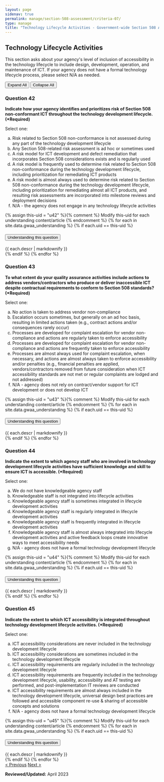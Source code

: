 ```yaml
---
layout: page
sidenav: true
permalink: manage/section-508-assessment/criteria-07/
type: manage
title: "Technology Lifecycle Activities - Government-wide Section 508 Assessment Criteria"
---
```


<H2 id="technology-lifecycle-activities">Technology Lifecycle Activities</H2>
<p>This section asks about your agency's level of inclusion of accessibility in the technology lifecycle to include design, development, operation, and maintenance of ICT. If your agency does not have a formal technology lifecycle process, please select N/A as needed.</p>

<!-- Expand/Collapse All "Understanding" Content -->
<div class="margin-y-3 margin-x-1">
    <button id="expand-all" class="usa-button">Expand All</button>
    <button id="collapse-all" class="usa-button">Collapse All</button>
</div>

<div class="usa-card-group">
<!-- begin insert criteria -->

<!-- Q:042-->
<div class="usa-card tablet:grid-col-12">
    <div class="usa-card__container border-top">
        <div class="usa-card__header">
            <h3 class="usa-card__heading"> Question 42 </h3>
        </div>
        <div class="usa-card__body">
            <p><strong> Indicate how your agency identifies and prioritizes risk of Section 508 non-conformant ICT
                    throughout the technology development lifecycle. (*Required) </strong></p>
            <p> Select one: </p>
            <p>
            <ol type="a">
                <li>Risk related to Section 508 non-conformance is not assessed during any part of the technology
                    development lifecycle</li>
                <li>Any Section 508-related risk assessment is ad hoc or sometimes used</li>
                <li>A risk model for ICT development and defect remediation that incorporates Section 508 considerations
                    exists and is regularly used</li>
                <li>A risk model is frequently used to determine risk related to Section 508 non-conformance during the
                    technology development lifecycle, including prioritization for remediating ICT products</li>
                <li>A risk model is almost always used to determine risk related to Section 508 non-conformance during
                    the technology development lifecycle, including prioritization for remediating almost all ICT
                    products, and resulting risk assessments are incorporated into milestone reviews and deployment
                    decisions</li>
                <li>N/A - the agency does not engage in any technology lifecycle activities</li>
            </ol>
            </p>
        </div>
        {% assign this-uid = "u42" %}{% comment %} Modify this-uid for each understanding content/article {% endcomment %}
        {% for each in site.data.gwaa_understanding %}
            {% if each.uid == this-uid %}
            <!-- Understanding -->
            <div class="border-top-05 border-primary margin-top-1">
                <div class="usa-accordion">
                    <h4 class="usa-accordion__heading">
                        <button
                        type="button"
                        class="usa-accordion__button understand_button padding-left-3"
                        aria-expanded="false"
                        aria-controls="{{ each.uid }}"
                        >
                        Understanding this question
                        </button>
                    </h4>
                    <div id="{{ each.uid }}" class="usa-accordion__content understand_content usa-prose padding-x-3 padding-y-0 bg-primary-lighter text-primary-darker border-top-05 border-primary">
                        <div class="margin-x-auto margin-y-0">
                            {{ each.descr | markdownify }}
                        </div>
                    </div>
                </div>
            </div>
            {% endif %}
        {% endfor %}
    </div>
</div>
<!-- Q:043-->
<div class="usa-card tablet:grid-col-12">
    <div class="usa-card__container border-top">
        <div class="usa-card__header">
            <h3 class="usa-card__heading"> Question 43 </h3>
        </div>
        <div class="usa-card__body">
            <p><strong> To what extent do your quality assurance activities include actions to address
                    vendors/contractors who produce or deliver inaccessible ICT despite contractual requirements to
                    conform to Section 508 standards? (*Required) </strong></p>
            <p> Select one: </p>
            <p>
            <ol type="a">
                <li>No action is taken to address vendor non-compliance</li>
                <li>Escalation occurs sometimes, but generally on an ad hoc basis, resulting in limited actions taken
                    (e.g., contract actions and/or consequences rarely occur)</li>
                <li>Processes are developed for complaint escalation for vendor non-compliance and actions are regularly
                    taken to enforce accessibility</li>
                <li>Processes are developed for complaint escalation for vendor non-compliance and actions are
                    frequently taken to enforce accessibility</li>
                <li>Processes are almost always used for complaint escalation, when necessary, and actions are almost
                    always taken to enforce accessibility and/or penalties (e.g., financial penalties are applied,
                    vendors/contractors removed from future consideration when ICT accessibility standards are not met
                    or regular complaints are lodged and not addressed)</li>
                <li>N/A - agency does not rely on contract/vendor support for ICT development or does not develop ICT
                </li>
            </ol>
            </p>
        </div>
        {% assign this-uid = "u43" %}{% comment %} Modify this-uid for each understanding content/article {% endcomment %}
        {% for each in site.data.gwaa_understanding %}
            {% if each.uid == this-uid %}
            <!-- Understanding -->
            <div class="border-top-05 border-primary margin-top-1">
                <div class="usa-accordion">
                    <h4 class="usa-accordion__heading">
                        <button
                        type="button"
                        class="usa-accordion__button understand_button padding-left-3"
                        aria-expanded="false"
                        aria-controls="{{ each.uid }}"
                        >
                        Understanding this question
                        </button>
                    </h4>
                    <div id="{{ each.uid }}" class="usa-accordion__content understand_content usa-prose padding-x-3 padding-y-0 bg-primary-lighter text-primary-darker border-top-05 border-primary">
                        <div class="margin-x-auto margin-y-0">
                            {{ each.descr | markdownify }}
                        </div>
                    </div>
                </div>
            </div>
            {% endif %}
        {% endfor %}
    </div>
</div>
<!-- Q:044-->
<div class="usa-card tablet:grid-col-12">
    <div class="usa-card__container border-top">
        <div class="usa-card__header">
            <h3 class="usa-card__heading"> Question 44 </h3>
        </div>
        <div class="usa-card__body">
            <p><strong> Indicate the extent to which agency staff who are involved in technology development lifecycle
                    activities have sufficient knowledge and skill to ensure ICT is accessible. (*Required) </strong>
            </p>
            <p> Select one: </p>
            <p>
            <ol type="a">
                <li>We do not have knowledgeable agency staff</li>
                <li>Knowledgeable staff is not integrated into lifecycle activities</li>
                <li>Knowledgeable agency staff is sometimes integrated in lifecycle development activities</li>
                <li>Knowledgeable agency staff is regularly integrated in lifecycle development activities</li>
                <li>Knowledgeable agency staff is frequently integrated in lifecycle development activities</li>
                <li>Knowledgeable agency staff is almost always integrated into lifecycle development activities and
                    active feedback loops create innovative ways to meet accessibility needs</li>
                <li>N/A - agency does not have a formal technology development lifecycle</li>
            </ol>
            </p>
        </div>
        {% assign this-uid = "u44" %}{% comment %} Modify this-uid for each understanding content/article {% endcomment %}
        {% for each in site.data.gwaa_understanding %}
            {% if each.uid == this-uid %}
            <!-- Understanding -->
            <div class="border-top-05 border-primary margin-top-1">
                <div class="usa-accordion">
                    <h4 class="usa-accordion__heading">
                        <button
                        type="button"
                        class="usa-accordion__button understand_button padding-left-3"
                        aria-expanded="false"
                        aria-controls="{{ each.uid }}"
                        >
                        Understanding this question
                        </button>
                    </h4>
                    <div id="{{ each.uid }}" class="usa-accordion__content understand_content usa-prose padding-x-3 padding-y-0 bg-primary-lighter text-primary-darker border-top-05 border-primary">
                        <div class="margin-x-auto margin-y-0">
                            {{ each.descr | markdownify }}
                        </div>
                    </div>
                </div>
            </div>
            {% endif %}
        {% endfor %}
    </div>
</div>
<!-- Q:045-->
<div class="usa-card tablet:grid-col-12">
    <div class="usa-card__container border-top">
        <div class="usa-card__header">
            <h3 class="usa-card__heading"> Question 45 </h3>
        </div>
        <div class="usa-card__body">
            <p><strong> Indicate the extent to which ICT accessibility is integrated throughout technology development
                    lifecycle activities. (*Required) </strong></p>
            <p> Select one: </p>
            <p>
            <ol type="a">
                <li>ICT accessibility considerations are never included in the technology development lifecycle</li>
                <li>ICT accessibility considerations are sometimes included in the technology development lifecycle</li>
                <li>ICT accessibility requirements are regularly included in the technology development lifecycle</li>
                <li>ICT accessibility requirements are frequently included in the technology development lifecycle,
                    usability, accessibility and AT testing are performed, and post-implementation IT reviews are
                    conducted</li>
                <li>ICT accessibility requirements are almost always included in the technology development lifecycle,
                    universal design best practices are followed and accessible component re-use & sharing of accessible
                    concepts and solutions</li>
                <li>N/A - agency does not have a formal technology development lifecycle</li>
            </ol>
            </p>
        </div>
        {% assign this-uid = "u45" %}{% comment %} Modify this-uid for each understanding content/article {% endcomment %}
        {% for each in site.data.gwaa_understanding %}
            {% if each.uid == this-uid %}
            <!-- Understanding -->
            <div class="border-top-05 border-primary margin-top-1">
                <div class="usa-accordion">
                    <h4 class="usa-accordion__heading">
                        <button
                        type="button"
                        class="usa-accordion__button understand_button padding-left-3"
                        aria-expanded="false"
                        aria-controls="{{ each.uid }}"
                        >
                        Understanding this question
                        </button>
                    </h4>
                    <div id="{{ each.uid }}" class="usa-accordion__content understand_content usa-prose padding-x-3 padding-y-0 bg-primary-lighter text-primary-darker border-top-05 border-primary">
                        <div class="margin-x-auto margin-y-0">
                            {{ each.descr | markdownify }}
                        </div>
                    </div>
                </div>
            </div>
            {% endif %}
        {% endfor %}
    </div>
</div>

<!-- end insert criteria -->
</div>

<div id="prev-next-section">
    <a class="prev-page" title="Go to previous page" href="{{site.baseurl}}/manage/section-508-assessment/criteria-06/"> < Previous</a>
    <a class="prev-page" title="Go to next page" href="{{site.baseurl}}/manage/section-508-assessment/criteria-08/"> Next > </a>
</div>

**Reviewed/Updated:** April 2023

<!-- Expand/Collapse All Understanding Content script -->
<script>
    $("#expand-all").on("click", function (){
        $(".understand_button").attr("aria-expanded", "true");
        $(".understand_content").removeAttr("hidden");
    });
    $("#collapse-all").on("click", function (){
        $(".understand_button").attr("aria-expanded", "false");
        $(".understand_content").attr("hidden","");
    });
</script>

<!-- Unhide hash/anchor from external url -->
<script>
    $(function(){
        var u_hash = window.location.hash;
        $(u_hash).removeAttr("hidden");
    });
</script>